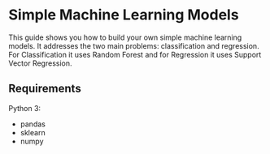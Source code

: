 # Simple Machine Learning Models

This guide shows you how to build your own simple machine learning models. It addresses the two main problems: classification and regression. For Classification it uses Random Forest and for Regression it uses Support Vector Regression. 

## Requirements
Python 3:
* pandas
* sklearn
* numpy